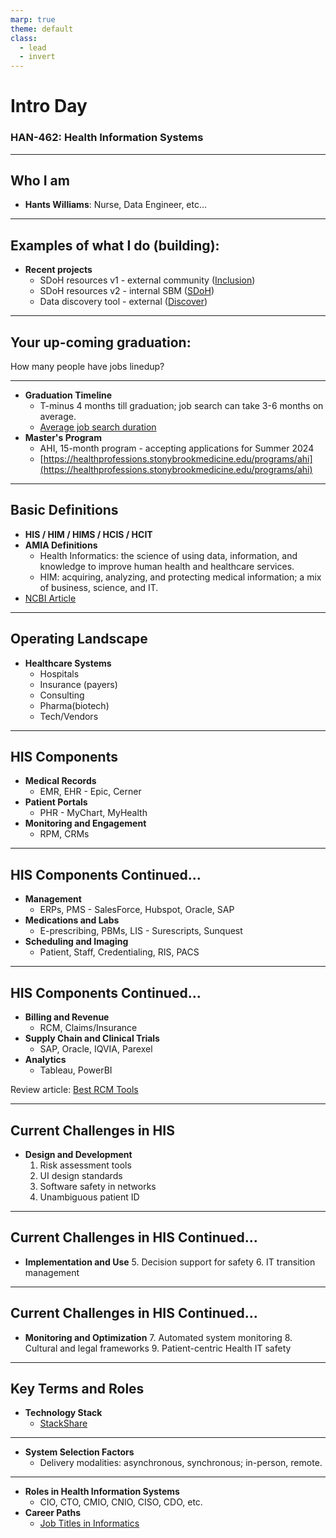 ```yaml
---
marp: true
theme: default
class: 
  - lead
  - invert
---
```


# Intro Day
### HAN-462: Health Information Systems

---

## Who I am

- **Hants Williams**: Nurse, Data Engineer, etc...

---
## Examples of what I do (building): 
- **Recent projects**
  - SDoH resources v1 - external community ([Inclusion](https://inclusion.appliedhealthinformatics.com/))
  - SDoH resources v2 - internal SBM ([SDoH](https://sdoh.ahi-projects.com/))
  - Data discovery tool - external ([Discover](https://discover.appliedhealthinformatics.com/))


---
## Your up-coming graduation:

How many people have jobs linedup? 

---
- **Graduation Timeline**
  - T-minus 4 months till graduation; job search can take 3-6 months on average.
  - [Average job search duration](https://www.washington.edu/doit/what-can-students-do-improve-their-chances-finding-employment-after-college#:~:text=The%20fact%20is%20that%20approximately,to%20secure%20employment%20after%20graduation)
- **Master's Program**
  - AHI, 15-month program - accepting applications for Summer 2024
  - [https://healthprofessions.stonybrookmedicine.edu/programs/ahi](https://healthprofessions.stonybrookmedicine.edu/programs/ahi)

---

## Basic Definitions

- **HIS / HIM / HIMS / HCIS / HCIT**
- **AMIA Definitions**
  - Health Informatics: the science of using data, information, and knowledge to improve human health and healthcare services.
  - HIM: acquiring, analyzing, and protecting medical information; a mix of business, science, and IT.
- [NCBI Article](https://www.ncbi.nlm.nih.gov/pmc/articles/PMC8649705/)

---

## Operating Landscape

- **Healthcare Systems**
  - Hospitals
  - Insurance (payers)
  - Consulting
  - Pharma(biotech)
  - Tech/Vendors

---

## HIS Components

- **Medical Records**
  - EMR, EHR - Epic, Cerner
- **Patient Portals**
  - PHR - MyChart, MyHealth
- **Monitoring and Engagement**
  - RPM, CRMs

---

## HIS Components Continued...
- **Management**
  - ERPs, PMS - SalesForce, Hubspot, Oracle, SAP
- **Medications and Labs**
  - E-prescribing, PBMs, LIS - Surescripts, Sunquest
- **Scheduling and Imaging**
  - Patient, Staff, Credentialing, RIS, PACS

---

## HIS Components Continued...
- **Billing and Revenue**
  - RCM, Claims/Insurance
- **Supply Chain and Clinical Trials**
  - SAP, Oracle, IQVIA, Parexel
- **Analytics**
  - Tableau, PowerBI

Review article: 
[Best RCM Tools](https://www.beckershospitalreview.com/finance/the-31-best-rcm-tools-per-klas.html)

---

## Current Challenges in HIS

- **Design and Development**
  1. Risk assessment tools
  2. UI design standards
  3. Software safety in networks
  4. Unambiguous patient ID

---

## Current Challenges in HIS Continued...
- **Implementation and Use**
  5. Decision support for safety
  6. IT transition management

---

## Current Challenges in HIS Continued...
- **Monitoring and Optimization**
  7. Automated system monitoring
  8. Cultural and legal frameworks
  9. Patient-centric Health IT safety

---

## Key Terms and Roles

- **Technology Stack**
  - [StackShare](https://stackshare.io/stacks)


---
- **System Selection Factors**
  - Delivery modalities: asynchronous, synchronous; in-person, remote.


---
- **Roles in Health Information Systems**
  - CIO, CTO, CMIO, CNIO, CISO, CDO, etc.
- **Career Paths**
  - [Job Titles in Informatics](https://blog.appliedhealthinformatics.com/posts/job-titles-informaticists)
